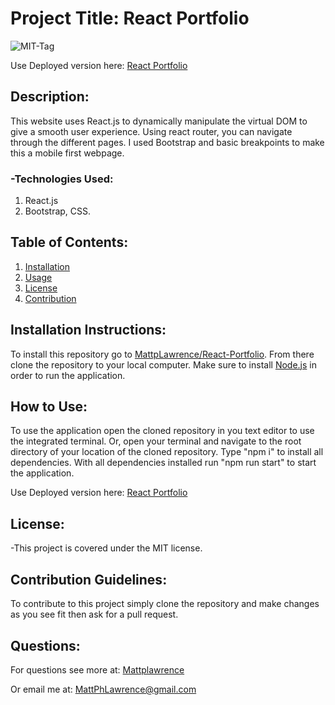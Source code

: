 # Project Title: React Portfolio

![MIT-Tag](https://shields.io/badge/license-MIT-green)

Use Deployed version here: [React Portfolio](https://mpl-react-portfolio.herokuapp.com/)

## Description:

This website uses React.js to dynamically manipulate the virtual DOM to give a smooth user experience. Using react router, you can navigate through the different pages. I used Bootstrap and basic breakpoints to make this a mobile first webpage.

### -Technologies Used:

1. React.js
2. Bootstrap, CSS.

## Table of Contents:

1. [Installation](#install)
2. [Usage](#usage)
3. [License](#license)
4. [Contribution](#contribution)

## Installation Instructions: <a name="install"></a>

To install this repository go to [MattpLawrence/React-Portfolio](https://github.com/MattpLawrence/Portfolio-2022-React). From there clone the repository to your local computer. Make sure to install [Node.js](https://nodejs.org/en/download/) in order to run the application.

## How to Use: <a name="usage"></a>

To use the application open the cloned repository in you text editor to use the integrated terminal. Or, open your terminal and navigate to the root directory of your location of the cloned repository. Type "npm i" to install all dependencies. With all dependencies installed run "npm run start" to start the application.

Use Deployed version here: [React Portfolio](https://mpl-react-portfolio.herokuapp.com/)

## License: <a name="license"></a>

-This project is covered under the MIT license.

## Contribution Guidelines: <a name="contribution"></a>

To contribute to this project simply clone the repository and make changes as you see fit then ask for a pull request.

## Questions: <a name="username"></a>

For questions see more at:
[Mattplawrence](https://github.com/MattpLawrence)

Or email me at: MattPhLawrence@gmail.com
